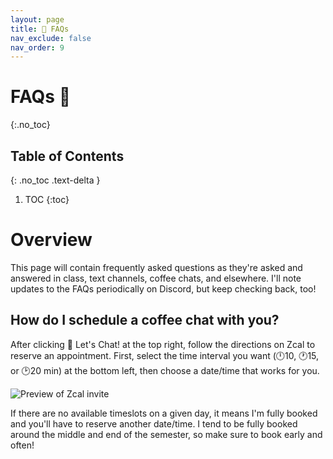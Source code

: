 ```yaml
---
layout: page
title: 🙋 FAQs
nav_exclude: false
nav_order: 9
---
```


# FAQs 🙋 
{:.no_toc}

## Table of Contents
{: .no_toc .text-delta }

1. TOC
{:toc}

# Overview

This page will contain frequently asked questions as they're asked and answered in class, text channels, coffee chats, and elsewhere. I'll note updates to the FAQs periodically on Discord, but keep checking back, too!

## How do I schedule a coffee chat with you?

After clicking 🍵 Let's Chat! at the top right, follow the directions on Zcal to reserve an appointment. First, select the time interval you want (🕛10, 🕐15, or 🕑20 min) at the bottom left, then choose a date/time that works for you.</p>

<img src="http://visforvali.github.io/ws297y/assets/images/zcal.png" alt="Preview of Zcal invite">

If there are no available timeslots on a given day, it means I'm fully booked and you'll have to reserve another date/time. I tend to be fully booked around the middle and end of the semester, so make sure to book early and often!